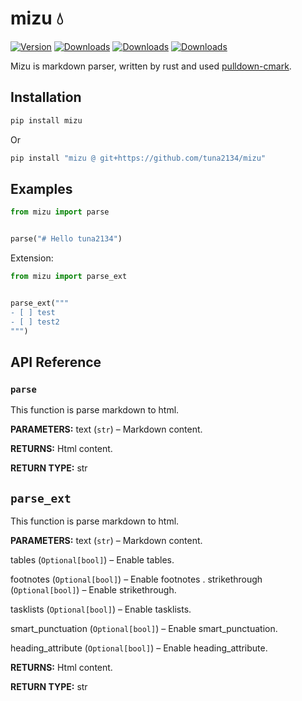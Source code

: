 # mizu 💧

[![Version](https://img.shields.io/pypi/v/mizu)](https://pypi.org/project/mizu/)
[![Downloads](https://pepy.tech/badge/mizu)](https://pepy.tech/project/mizu)
[![Downloads](https://pepy.tech/badge/mizu/month)](https://pepy.tech/project/mizu)
[![Downloads](https://pepy.tech/badge/mizu/week)](https://pepy.tech/project/mizu)

Mizu is markdown parser, written by rust and used [pulldown-cmark](https://github.com/raphlinus/pulldown-cmark).

## Installation

```sh
pip install mizu
```

Or

```sh
pip install "mizu @ git+https://github.com/tuna2134/mizu"
```

## Examples
```py
from mizu import parse


parse("# Hello tuna2134")
```

Extension:
```py
from mizu import parse_ext


parse_ext("""
- [ ] test
- [ ] test2
""")
```

## API Reference
### `parse`
This function is parse markdown to html.

**PARAMETERS:**
text (`str`) – Markdown content.

**RETURNS:**
Html content.

**RETURN TYPE:**
str

## `parse_ext`
This function is parse markdown to html.

**PARAMETERS:**
text (`str`) – Markdown content.

tables (`Optional[bool]`) – Enable tables.

footnotes (`Optional[bool]`) – Enable footnotes
.
strikethrough (`Optional[bool]`) – Enable strikethrough.

tasklists (`Optional[bool]`) – Enable tasklists.

smart_punctuation (`Optional[bool]`) – Enable smart_punctuation.

heading_attribute (`Optional[bool]`) – Enable heading_attribute.


**RETURNS:**
Html content.

**RETURN TYPE:**
str
